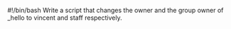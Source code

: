 #!/bin/bash
Write a script that changes the owner and the group owner of _hello to vincent and staff respectively.

